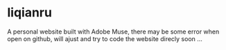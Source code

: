 # liqianru
A personal website built with Adobe Muse, there may be some error when open on github, will ajust and try to code the website direcly soon ... 

